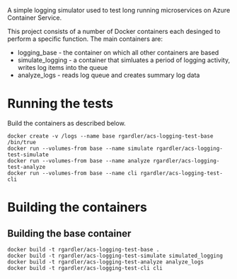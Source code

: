 A simple logging simulator used to test long running microservices on Azure Container Service.

This project consists of a number of Docker containers each desinged to perform a specific function. The main containers are:

  * logging_base - the container on which all other containers are based
  * simulate_logging - a container that simluates a period of logging activity, writes log items into the queue
  * analyze_logs - reads log queue and creates summary log data

# Running the tests

Build the containers as described below.

```
docker create -v /logs --name base rgardler/acs-logging-test-base /bin/true
docker run --volumes-from base --name simulate rgardler/acs-logging-test-simulate
docker run --volumes-from base --name analyze rgardler/acs-logging-test-analyze
docker run --volumes-from base --name cli rgardler/acs-logging-test-cli

```


# Building the containers

## Building the base container

```
docker build -t rgardler/acs-logging-test-base .
docker build -t rgardler/acs-logging-test-simulate simulated_logging
docker build -t rgardler/acs-logging-test-analyze analyze_logs
docker build -t rgardler/acs-logging-test-cli cli
```

